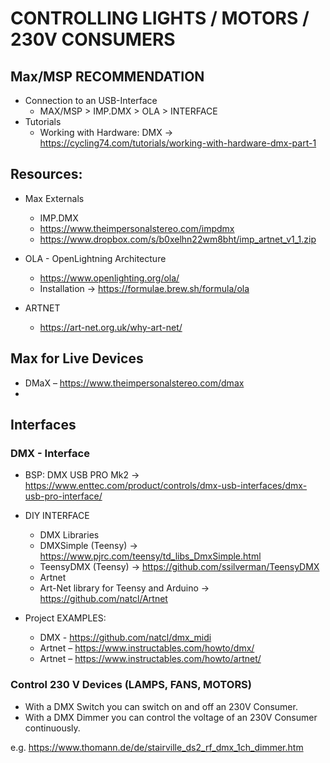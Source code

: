 # CONTROLLING LIGHTS / MOTORS / 230V CONSUMERS

## Max/MSP RECOMMENDATION
- Connection to an USB-Interface
    - MAX/MSP > IMP.DMX > OLA > INTERFACE
- Tutorials
    - Working with Hardware: DMX -> 
    https://cycling74.com/tutorials/working-with-hardware-dmx-part-1

## Resources:
- Max Externals 
    - IMP.DMX 
    - https://www.theimpersonalstereo.com/impdmx
    - https://www.dropbox.com/s/b0xelhn22wm8bht/imp_artnet_v1_1.zip

- OLA - OpenLightning Architecture
    - https://www.openlighting.org/ola/
    - Installation -> https://formulae.brew.sh/formula/ola
- ARTNET 
    - https://art-net.org.uk/why-art-net/

## Max for Live Devices
- DMaX – https://www.theimpersonalstereo.com/dmax
- 

## Interfaces
### DMX - Interface
- BSP: DMX USB PRO Mk2 -> https://www.enttec.com/product/controls/dmx-usb-interfaces/dmx-usb-pro-interface/
- DIY INTERFACE 
    - DMX Libraries 
    - DMXSimple (Teensy) -> https://www.pjrc.com/teensy/td_libs_DmxSimple.html
    - TeensyDMX (Teensy) -> https://github.com/ssilverman/TeensyDMX
    - Artnet
    - Art-Net library for Teensy and Arduino -> https://github.com/natcl/Artnet

- Project EXAMPLES: 
    - DMX - https://github.com/natcl/dmx_midi
    - Artnet – https://www.instructables.com/howto/dmx/
    - Artnet – https://www.instructables.com/howto/artnet/

### Control 230 V Devices (LAMPS, FANS, MOTORS)
- With a DMX Switch you can switch on and off an 230V Consumer.
- With a DMX Dimmer you can control the voltage of an 230V Consumer continuously.

e.g. https://www.thomann.de/de/stairville_ds2_rf_dmx_1ch_dimmer.htm

